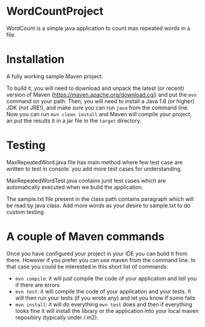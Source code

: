 # WordCountProject

WordCount is a simple java application to  count max repeated words in a file.

# Installation

A fully working sample Maven project.

To build it, you will need to download and unpack the latest (or recent) version of Maven (https://maven.apache.org/download.cgi)
and put the `mvn` command on your path.
Then, you will need to install a Java 1.8 (or higher) JDK (not JRE!), and make sure you can run `java` from the command line.
Now you can run `mvn clean install` and Maven will compile your project, 
an put the results it in a jar file in the `target` directory.

#  Testing

MaxRepeatedWord.java file has main method where few test case are written to test in console.
you add more test cases for understanding.

MaxRepeatedWordTest.java contains junit test cases which are automatically executed when we build the application.

The sample.txt file present in the class path contains paragraph which will be read by java class. Add more words as your desire to sample.txt to do custom testing 

# A couple of Maven commands

Once you have configured your project in your IDE you can build it from there. However if you prefer you can use maven from the command line. In that case you could be interested in this short list of commands:

* `mvn compile`: it will just compile the code of your application and tell you if there are errors
* `mvn test`: it will compile the code of your application and your tests. It will then run your tests (if you wrote any) and let you know if some fails
* `mvn install`: it will do everything `mvn test` does and then if everything looks fine it will install the library or the application into your local maven repository (typically under <USER FOLDER>/.m2). 
